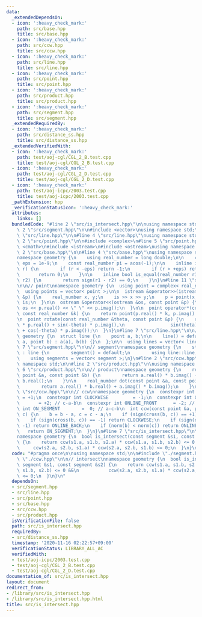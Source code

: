 ```yaml
---
data:
  _extendedDependsOn:
  - icon: ':heavy_check_mark:'
    path: src/base.hpp
    title: src/base.hpp
  - icon: ':heavy_check_mark:'
    path: src/ccw.hpp
    title: src/ccw.hpp
  - icon: ':heavy_check_mark:'
    path: src/line.hpp
    title: src/line.hpp
  - icon: ':heavy_check_mark:'
    path: src/point.hpp
    title: src/point.hpp
  - icon: ':heavy_check_mark:'
    path: src/product.hpp
    title: src/product.hpp
  - icon: ':heavy_check_mark:'
    path: src/segment.hpp
    title: src/segment.hpp
  _extendedRequiredBy:
  - icon: ':heavy_check_mark:'
    path: src/distance_ss.hpp
    title: src/distance_ss.hpp
  _extendedVerifiedWith:
  - icon: ':heavy_check_mark:'
    path: test/aoj-cgl/CGL_2_B.test.cpp
    title: test/aoj-cgl/CGL_2_B.test.cpp
  - icon: ':heavy_check_mark:'
    path: test/aoj-cgl/CGL_2_D.test.cpp
    title: test/aoj-cgl/CGL_2_D.test.cpp
  - icon: ':heavy_check_mark:'
    path: test/aoj-icpc/2003.test.cpp
    title: test/aoj-icpc/2003.test.cpp
  _pathExtension: hpp
  _verificationStatusIcon: ':heavy_check_mark:'
  attributes:
    links: []
  bundledCode: "#line 2 \"src/is_intersect.hpp\"\n\nusing namespace std;\n\n#line\
    \ 2 \"src/segment.hpp\"\n\n#include <vector>\nusing namespace std;\n\n#line 2\
    \ \"src/line.hpp\"\n\n#line 4 \"src/line.hpp\"\nusing namespace std;\n\n#line\
    \ 2 \"src/point.hpp\"\n\n#include <complex>\n#line 5 \"src/point.hpp\"\n#include\
    \ <cmath>\n#include <istream>\n#include <ostream>\nusing namespace std;\n\n#line\
    \ 2 \"src/base.hpp\"\n\n#line 4 \"src/base.hpp\"\nusing namespace std;\n\n// base\n\
    namespace geometry {\n    using real_number = long double;\n\n    const real_number\
    \ eps = 1e-9;\n    const real_number pi = acos(-1);\n\n    inline int sign(real_number\
    \ r) {\n        if (r < -eps) return -1;\n        if (r > +eps) return +1;\n \
    \       return 0;\n    }\n\n    inline bool is_equal(real_number r1, real_number\
    \ r2) {\n        return sign(r1 - r2) == 0;\n    }\n}\n#line 11 \"src/point.hpp\"\
    \n\n// point\nnamespace geometry {\n  using point = complex< real_number >;\n\
    \  using points = vector< point >;\n\n  istream &operator>>(istream &is, point\
    \ &p) {\n    real_number x, y;\n    is >> x >> y;\n    p = point(x, y);\n    return\
    \ is;\n  }\n\n  ostream &operator<<(ostream &os, const point &p) {\n    return\
    \ os << p.real() << \" \" << p.imag();\n  }\n\n  point operator*(const point &p,\
    \ const real_number &k) {\n    return point(p.real() * k, p.imag() * k);\n  }\n\
    \n  point rotate(const real_number &theta, const point &p) {\n    return point(cos(theta)\
    \ * p.real() + sin(-theta) * p.imag(),\n                 sin(theta) * p.real()\
    \ + cos(-theta) * p.imag());\n  }\n}\n#line 7 \"src/line.hpp\"\n\n// line \nnamespace\
    \ geometry {\n  struct line {\n    point a, b;\n\n    line() = default;\n    line(point\
    \ a, point b) : a(a), b(b) {}\n  };\n\n  using lines = vector< line >;\n}\n#line\
    \ 7 \"src/segment.hpp\"\n\n// segment\nnamespace geometry {\n    struct segment\
    \ : line {\n        segment() = default;\n        using line::line;\n    };\n\n\
    \    using segments = vector< segment >;\n}\n#line 2 \"src/ccw.hpp\"\n\nusing\
    \ namespace std;\n\n#line 2 \"src/product.hpp\"\n\nusing namespace std;\n\n#line\
    \ 6 \"src/product.hpp\"\n\n// product\nnamespace geometry {\n    real_number cross(const\
    \ point &a, const point &b) {\n        return a.real() * b.imag() - a.imag() *\
    \ b.real();\n    }\n\n    real_number dot(const point &a, const point &b) {\n\
    \        return a.real() * b.real() + a.imag() * b.imag();\n    }\n}\n#line 6\
    \ \"src/ccw.hpp\"\n\n// ccw\nnamespace geometry {\n  constexpr int COUNTER_CLOCKWISE\
    \ = +1;\n  constexpr int CLOCKWISE         = -1;\n  constexpr int ONLINE_BACK\
    \       = +2; // c-a-b\n  constexpr int ONLINE_FRONT      = -2; // a-b-c\n  constexpr\
    \ int ON_SEGMENT        =  0; // a-c-b\n  int ccw(const point &a, point b, point\
    \ c) {\n    b = b - a, c = c - a;\n    if (sign(cross(b, c)) == +1) return COUNTER_CLOCKWISE;\n\
    \    if (sign(cross(b, c)) == -1) return CLOCKWISE;\n    if (sign(dot(b, c)) ==\
    \ -1) return ONLINE_BACK;\n    if (norm(b) < norm(c)) return ONLINE_FRONT;\n \
    \   return ON_SEGMENT;\n  }\n}\n#line 7 \"src/is_intersect.hpp\"\n\n// intersect\n\
    namespace geometry {\n  bool is_intersect(const segment &s1, const segment &s2)\
    \ {\n    return ccw(s1.a, s1.b, s2.a) * ccw(s1.a, s1.b, s2.b) <= 0 &&\n      \
    \     ccw(s2.a, s2.b, s1.a) * ccw(s2.a, s2.b, s1.b) <= 0;\n  }\n}\n"
  code: "#pragma once\n\nusing namespace std;\n\n#include \"./segment.hpp\"\n#include\
    \ \"./ccw.hpp\"\n\n// intersect\nnamespace geometry {\n  bool is_intersect(const\
    \ segment &s1, const segment &s2) {\n    return ccw(s1.a, s1.b, s2.a) * ccw(s1.a,\
    \ s1.b, s2.b) <= 0 &&\n           ccw(s2.a, s2.b, s1.a) * ccw(s2.a, s2.b, s1.b)\
    \ <= 0;\n  }\n}\n"
  dependsOn:
  - src/segment.hpp
  - src/line.hpp
  - src/point.hpp
  - src/base.hpp
  - src/ccw.hpp
  - src/product.hpp
  isVerificationFile: false
  path: src/is_intersect.hpp
  requiredBy:
  - src/distance_ss.hpp
  timestamp: '2020-11-16 02:22:57+09:00'
  verificationStatus: LIBRARY_ALL_AC
  verifiedWith:
  - test/aoj-icpc/2003.test.cpp
  - test/aoj-cgl/CGL_2_B.test.cpp
  - test/aoj-cgl/CGL_2_D.test.cpp
documentation_of: src/is_intersect.hpp
layout: document
redirect_from:
- /library/src/is_intersect.hpp
- /library/src/is_intersect.hpp.html
title: src/is_intersect.hpp
---
```

